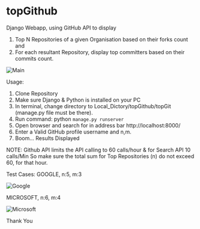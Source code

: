 # topGithub
Django Webapp, using GitHub API to display
1) Top N Repositories of a given Organisation based on their forks count and
2) For each resultant Repository, display top committers based on their commits count.

![Main](https://github.com/saurabhb44/topGithub/blob/master/Screenshots/SS1.PNG)

Usage:
1. Clone Repository
2. Make sure Django & Python is installed on your PC
3. In terminal, change directory to Local_Dictory/topGithub/topGit (manage.py file must be there).
4. Run command: python `manage.py runserver`
5. Open browser and search for in address bar http://localhost:8000/
6. Enter a Valid GitHub profile username and n,m.
7. Boom... Results Displayed

NOTE:
Github API limits the API calling to 60 calls/hour & for Search API 10 calls/Min
So make sure the total sum for Top Repositories (n) do not exceed 60, for that hour.

Test Cases:
GOOGLE, n:5, m:3

![Google](https://github.com/saurabhb44/topGithub/blob/master/Screenshots/Google.png)

MICROSOFT, n:6, m:4

![Microsoft](https://github.com/saurabhb44/topGithub/blob/master/Screenshots/Microsoft.png)


Thank You
